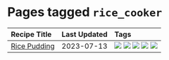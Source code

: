 # Pages tagged `rice_cooker`

|Recipe Title|Last Updated|Tags
|:---|:---|:---|
|[Rice Pudding](../recipes/ricepudding.md)|2023-07-13|[![](https://img.shields.io/badge/tag-dairy-1754e4)](../tags/dairy.md) [![](https://img.shields.io/badge/tag-dessert-e2596)](../tags/dessert.md) [![](https://img.shields.io/badge/tag-easy-10cdd6)](../tags/easy.md) [![](https://img.shields.io/badge/tag-rice-13fda6)](../tags/rice.md) [![](https://img.shields.io/badge/tag-rice_cooker-94b8ca)](../tags/rice_cooker.md)|